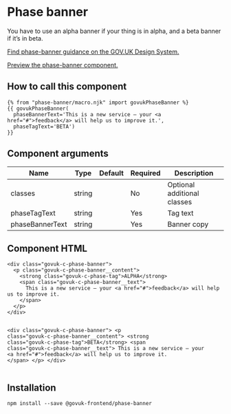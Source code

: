 


<h1 class="govuk-u-heading-36">
Phase banner
</h1>

<p class="govuk-u-core-24">
  You have to use an alpha banner if your thing is in alpha, and a beta banner if it’s in beta.
</p>

<p class="govuk-u-copy-19">
  <a href="http://www.linktodesignsystem.com/phase-banner">Find phase-banner guidance on the GOV.UK Design System.</a>
</p>


<p class="govuk-u-copy-19">
<a href="http://govuk-frontend-review.herokuapp.com/components/phase-banner/preview">Preview the phase-banner component.
</a>
</p>

  <h2 class="govuk-u-heading-24">How to call this component</h2>

  <pre><code>{% from &quot;phase-banner/macro.njk&quot; import govukPhaseBanner %}
{{ govukPhaseBanner(
  phaseBannerText=&#39;This is a new service – your &lt;a href=&quot;#&quot;&gt;feedback&lt;/a&gt; will help us to improve it.&#39;,
  phaseTagText=&#39;BETA&#39;)
}}
</code></pre>

<h2 class="govuk-u-heading-24">Component arguments</h2>

<div>

<!-- TODO: Use the table macro here and pass it component argument data -->
| Name              | Type    | Default | Required  | Description
|---                |---      |---      |---        |---
| classes           | string  |         | No        | Optional additional classes
| phaseTagText      | string  |         | Yes       | Tag text
| phaseBannerText   | string  |         | Yes       | Banner copy

</div>

<h2 class="govuk-u-heading-24">Component HTML</h2>
<pre><code>&lt;div class=&quot;govuk-c-phase-banner&quot;&gt;
  &lt;p class=&quot;govuk-c-phase-banner__content&quot;&gt;
    &lt;strong class=&quot;govuk-c-phase-tag&quot;&gt;ALPHA&lt;/strong&gt;
    &lt;span class=&quot;govuk-c-phase-banner__text&quot;&gt;
      This is a new service – your &lt;a href=&quot;#&quot;&gt;feedback&lt;/a&gt; will help us to improve it.
    &lt;/span&gt;
  &lt;/p&gt;
&lt;/div&gt;

&lt;div class=&quot;govuk-c-phase-banner&quot;&gt;
  &lt;p class=&quot;govuk-c-phase-banner__content&quot;&gt;
    &lt;strong class=&quot;govuk-c-phase-tag&quot;&gt;BETA&lt;/strong&gt;
    &lt;span class=&quot;govuk-c-phase-banner__text&quot;&gt;
      This is a new service – your &lt;a href=&quot;#&quot;&gt;feedback&lt;/a&gt; will help us to improve it.
    &lt;/span&gt;
  &lt;/p&gt;
&lt;/div&gt;
</code></pre>

<h2 class="govuk-u-heading-24">Installation</h2>
<pre><code>npm install --save @govuk-frontend/phase-banner</code></pre>

